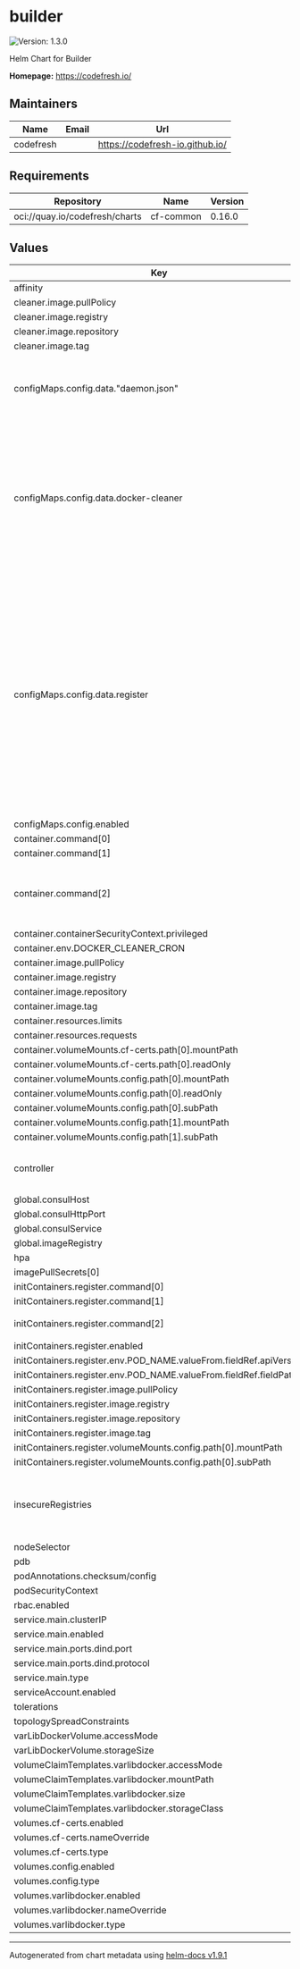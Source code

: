 # builder

![Version: 1.3.0](https://img.shields.io/badge/Version-1.3.0-informational?style=flat-square)

Helm Chart for Builder

**Homepage:** <https://codefresh.io/>

## Maintainers

| Name | Email | Url |
| ---- | ------ | --- |
| codefresh |  | <https://codefresh-io.github.io/> |

## Requirements

| Repository | Name | Version |
|------------|------|---------|
| oci://quay.io/codefresh/charts | cf-common | 0.16.0 |

## Values

| Key | Type | Default | Description |
|-----|------|---------|-------------|
| affinity | object | `{}` |  |
| cleaner.image.pullPolicy | string | `"IfNotPresent"` |  |
| cleaner.image.registry | string | `"quay.io"` |  |
| cleaner.image.repository | string | `"codefresh/docker-cleaner"` |  |
| cleaner.image.tag | string | `"24.0"` |  |
| configMaps.config.data."daemon.json" | string | `"{\n  \"hosts\": [ \"unix:///var/run/docker.sock\",\n            \"tcp://0.0.0.0:{{ .Values.service.main.ports.dind.port }}\"],\n  \"storage-driver\": \"overlay2\",\n  \"tlsverify\": true,\n  \"tls\": true,\n  \"tlscacert\": \"/etc/ssl/cf/ca.pem\",\n  \"tlscert\": \"/etc/ssl/cf/cert.pem\",\n  \"tlskey\": \"/etc/ssl/cf/key.pem\",\n  \"insecure-registries\" : [ {{- range $i, $e := .Values.insecureRegistries }} {{- if $i }},{{ end }} {{ $e | quote }} {{- end }} ]\n}\n"` |  |
| configMaps.config.data.docker-cleaner | string | `"#!/bin/sh\necho \"$0 - $(date)\" | tee -a /var/log/cleaner.log\nCLEANER_IMAGE={{ include (printf \"cf-common-%s.image.name\" (index .Subcharts \"cf-common\").Chart.Version ) (dict \"image\" .Values.cleaner.image \"context\" .)  }}\ndocker pull $CLEANER_IMAGE\ndocker run --rm --name rt-cleaner -v /var/run/docker.sock:/var/run/docker.sock:rw --label io.codefresh.owner=codefresh -e GRACE_PERIOD_SECONDS=86400 --cpu-shares=10 $CLEANER_IMAGE ./docker-gc >> /var/log/cleaner.log 2>&1\n"` |  |
| configMaps.config.data.register | string | `"#!/bin/sh\nset -e\nNODE_NAME=\"$1\"\nSUBDOMAIN=\"$2\"\nNODE_ADDRESS=\"$1.$2\"\nCONSUL={{ include (printf \"cf-common-%s.classic.calculateConsulUri\" (index .Subcharts \"cf-common\").Chart.Version  ) . }}\nACCOUNT=codefresh\nROLE=builder\nPROVIDER='\n{\n  \"name\": \"kube-nodes\",\n  \"type\": \"internal\"\n}'\nSYSTEM_DATA='{\"os_name\": \"dind\"}'\nNODE_SERVICE='\n{\n  \"Node\": \"'${NODE_NAME}'\",\n  \"Address\": \"'${NODE_ADDRESS}'\",\n  \"Service\": {\n    \"Service\": \"docker-node\",\n    \"Tags\": [\n      \"dind\",\n      \"noagent\",\n      \"account_codefresh\",\n      \"type_builder\"\n    ],\n    \"Address\": \"'${NODE_ADDRESS}'\",\n    \"Port\": {{ .Values.service.main.ports.dind.port }}\n  },\n  \"Check\": {\n    \"Node\": \"\",\n    \"CheckID\": \"service:docker-node\",\n    \"Name\": \"Remote Node Check\",\n    \"Notes\": \"Check builder is up and running\",\n    \"Output\": \"Builder alive and reachable\",\n    \"Status\": \"passing\",\n    \"ServiceID\": \"docker-node\"\n  }\n}'\necho \"Registering dind node ($NODE_NAME) in consul. Configuration: ${NODE_SERVICE}\"\ncurl -X PUT -d \"${NODE_SERVICE}\" ${CONSUL}/v1/catalog/register\ncurl -X PUT -d \"${NODE_ADDRESS}\" ${CONSUL}/v1/kv/services/docker-node/${NODE_NAME}/publicAddress\ncurl -X PUT -d \"${ACCOUNT}\" ${CONSUL}/v1/kv/services/docker-node/${NODE_NAME}/account\ncurl -X PUT -d \"${ROLE}\" ${CONSUL}/v1/kv/services/docker-node/${NODE_NAME}/role\ncurl -X PUT -d \"${PROVIDER}\" ${CONSUL}/v1/kv/services/docker-node/${NODE_NAME}/systemData\ncurl -X PUT -d \"${SYSTEM_DATA}\" ${CONSUL}/v1/kv/services/docker-node/${NODE_NAME}/provider\n"` |  |
| configMaps.config.enabled | bool | `true` |  |
| container.command[0] | string | `"/bin/sh"` |  |
| container.command[1] | string | `"-c"` |  |
| container.command[2] | string | `"rm -fv /var/run/docker.pid\nmkdir -p /var/run/codefresh\n# Adding cleaner\ncp -L /opt/dind/docker-cleaner.sh /usr/local/bin/ && chmod +x /usr/local/bin/docker-cleaner.sh\nif [[ -n \"${DOCKER_CLEANER_CRON}\" ]]; then\n  echo \"Set /etc/crontabs/root - ${DOCKER_CLEANER_CRON} /usr/local/bin/docker-cleaner.sh\"\n  echo \"${DOCKER_CLEANER_CRON} /usr/local/bin/docker-cleaner.sh \" >> /etc/crontabs/root\n  crond\nfi\ndockerd\n"` |  |
| container.containerSecurityContext.privileged | bool | `true` |  |
| container.env.DOCKER_CLEANER_CRON | string | `"0 0 * * *"` |  |
| container.image.pullPolicy | string | `"IfNotPresent"` |  |
| container.image.registry | string | `"docker.io"` |  |
| container.image.repository | string | `"docker"` |  |
| container.image.tag | string | `"24.0-dind"` |  |
| container.resources.limits | object | `{}` |  |
| container.resources.requests | object | `{}` |  |
| container.volumeMounts.cf-certs.path[0].mountPath | string | `"/etc/ssl/cf"` |  |
| container.volumeMounts.cf-certs.path[0].readOnly | bool | `true` |  |
| container.volumeMounts.config.path[0].mountPath | string | `"/etc/docker/daemon.json"` |  |
| container.volumeMounts.config.path[0].readOnly | bool | `true` |  |
| container.volumeMounts.config.path[0].subPath | string | `"daemon.json"` |  |
| container.volumeMounts.config.path[1].mountPath | string | `"/opt/dind/docker-cleaner.sh"` |  |
| container.volumeMounts.config.path[1].subPath | string | `"docker-cleaner"` |  |
| controller | object | `{"enabled":true,"replicas":1,"type":"statefulset"}` | --------------------------------------------------------------------------------------------------------------------- |
| global.consulHost | string | `""` |  |
| global.consulHttpPort | int | `8500` |  |
| global.consulService | string | `"consul-headless"` |  |
| global.imageRegistry | string | `""` |  |
| hpa | object | `{}` |  |
| imagePullSecrets[0] | string | `"{{ .Release.Name }}-{{ .Values.global.codefresh }}-registry"` |  |
| initContainers.register.command[0] | string | `"/bin/sh"` |  |
| initContainers.register.command[1] | string | `"-c"` |  |
| initContainers.register.command[2] | string | `"cp -L /opt/dind/register /usr/local/bin/\nchmod +x /usr/local/bin/register\n/usr/local/bin/register ${POD_NAME} {{ template \"builder.fullname\" . }}.{{ .Release.Namespace}}.svc\n"` |  |
| initContainers.register.enabled | bool | `false` |  |
| initContainers.register.env.POD_NAME.valueFrom.fieldRef.apiVersion | string | `"v1"` |  |
| initContainers.register.env.POD_NAME.valueFrom.fieldRef.fieldPath | string | `"metadata.name"` |  |
| initContainers.register.image.pullPolicy | string | `"IfNotPresent"` |  |
| initContainers.register.image.registry | string | `"quay.io"` |  |
| initContainers.register.image.repository | string | `"codefresh/curl"` |  |
| initContainers.register.image.tag | string | `"8.4.0"` |  |
| initContainers.register.volumeMounts.config.path[0].mountPath | string | `"/opt/dind/register"` |  |
| initContainers.register.volumeMounts.config.path[0].subPath | string | `"register"` |  |
| insecureRegistries | list | `[]` | --------------------------------------------------------------------------------------------------------------------- Backward compatibility with values/templates in cf-helm |
| nodeSelector | object | `{}` |  |
| pdb | object | `{}` |  |
| podAnnotations.checksum/config | string | `"{{ include (print .Template.BasePath \"/configmap.yaml\") . | sha256sum }}"` |  |
| podSecurityContext | object | `{}` |  |
| rbac.enabled | bool | `false` |  |
| service.main.clusterIP | string | `"None"` |  |
| service.main.enabled | bool | `true` |  |
| service.main.ports.dind.port | int | `1300` |  |
| service.main.ports.dind.protocol | string | `"TCP"` |  |
| service.main.type | string | `"ClusterIP"` |  |
| serviceAccount.enabled | bool | `false` |  |
| tolerations | list | `[]` |  |
| topologySpreadConstraints | list | `[]` |  |
| varLibDockerVolume.accessMode | string | `nil` |  |
| varLibDockerVolume.storageSize | string | `nil` |  |
| volumeClaimTemplates.varlibdocker.accessMode | string | `"ReadWriteOnce"` |  |
| volumeClaimTemplates.varlibdocker.mountPath | string | `"/var/lib/docker"` |  |
| volumeClaimTemplates.varlibdocker.size | string | `"10Gi"` |  |
| volumeClaimTemplates.varlibdocker.storageClass | string | `nil` |  |
| volumes.cf-certs.enabled | bool | `true` |  |
| volumes.cf-certs.nameOverride | string | `"{{ .Release.Name }}-{{ .Values.global.codefresh }}-certs-client"` |  |
| volumes.cf-certs.type | string | `"secret"` |  |
| volumes.config.enabled | bool | `true` |  |
| volumes.config.type | string | `"configMap"` |  |
| volumes.varlibdocker.enabled | bool | `false` |  |
| volumes.varlibdocker.nameOverride | string | `nil` |  |
| volumes.varlibdocker.type | string | `"pvc"` |  |

----------------------------------------------
Autogenerated from chart metadata using [helm-docs v1.9.1](https://github.com/norwoodj/helm-docs/releases/v1.9.1)

